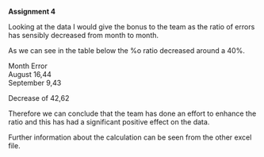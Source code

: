 **Assignment 4**

Looking at the data I would give the bonus to the team as the ratio of errors has sensibly decreased from month to month.

As we can see in the table below the %o ratio decreased around a 40%. 

Month	Error	
August	16,44	
September	9,43	

Decrease of 42,62

Therefore we can conclude that the team has done an effort to enhance the ratio and this has had a significant positive effect on the data.

Further information about the calculation can be seen from the other excel file.




